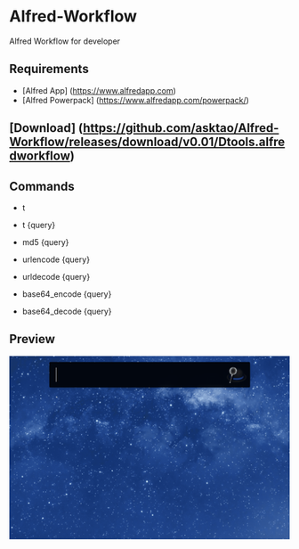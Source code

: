 # Alfred-Workflow
Alfred Workflow for developer

## Requirements
* [Alfred App] (https://www.alfredapp.com)
* [Alfred Powerpack] (https://www.alfredapp.com/powerpack/)

## [Download] (https://github.com/asktao/Alfred-Workflow/releases/download/v0.01/Dtools.alfredworkflow)

## Commands
* t 
* t {query}

* md5 {query}

* urlencode {query}
* urldecode {query}

* base64_encode {query}
* base64_decode {query}

## Preview
![alt text](t.gif)
